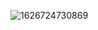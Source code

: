 ![1626724730869](https://user-images.githubusercontent.com/76030020/194015186-3bd2b8ae-64f2-4c35-9c95-5b4b33901c14.jpg)
